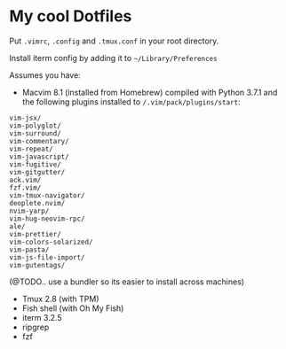 # My cool Dotfiles 

Put `.vimrc`, `.config` and `.tmux.conf` in your root directory.

Install iterm config by adding it to `~/Library/Preferences`

Assumes you have:

* Macvim 8.1 (installed from Homebrew) compiled with Python 3.7.1 and the following plugins installed to `/.vim/pack/plugins/start`: 

```
vim-jsx/
vim-polyglot/
vim-surround/
vim-commentary/
vim-repeat/
vim-javascript/
vim-fugitive/
vim-gitgutter/
ack.vim/
fzf.vim/
vim-tmux-navigator/
deoplete.nvim/
nvim-yarp/
vim-hug-neovim-rpc/
ale/
vim-prettier/
vim-colors-solarized/
vim-pasta/
vim-js-file-import/
vim-gutentags/
```
(@TODO.. use a bundler so its easier to install across machines)

* Tmux 2.8 (with TPM)
* Fish shell (with Oh My Fish)
* iterm 3.2.5
* ripgrep
* fzf
